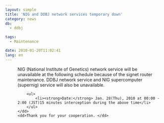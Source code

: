```yaml
---
layout: simple
title: 'NIG and DDBJ network services temporary down'
category: news
db:
  - ddbj

tags:
  - Maintenance

date: 2010-01-20T11:02:41
lang: en
---
```


<dl>
    <dd>NIG (National Institute of Genetics) network service will be unavailable at the following schedule because of the signet router maintenance. DDBJ network service and NIG supercomputer (supernig) service will also be unavailable.

        <ul>
            <li><strong>Date:</strong> Jan. 28(Thu), 2010 at 00:00 - 2:00 (JST)15 minutes interception during the above time</li>
        </ul>
    </dd>
    <dd>Thank you for your cooperation. </dd>
</dl>
